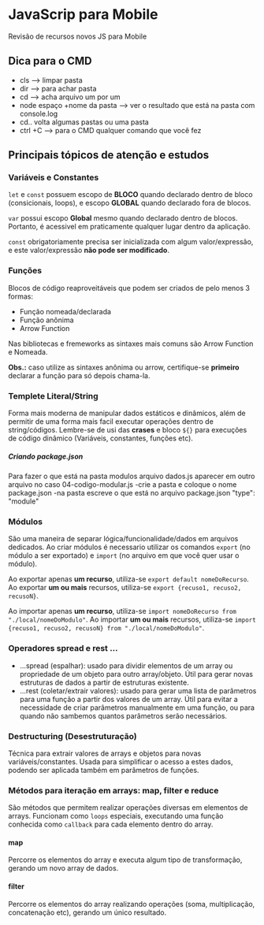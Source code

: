# JavaScrip para Mobile
 Revisão de recursos novos JS para Mobile

 ## Dica para o CMD 
- cls --> limpar pasta
- dir --> para achar pasta 
- cd --> acha arquivo um por um 
- node  espaço +nome da pasta --> ver o resultado que está na pasta com console.log
- cd.. volta algumas pastas ou uma pasta
- ctrl +C --> para o CMD qualquer comando que você fez 

 ## Principais tópicos de atenção e estudos 

 ### Variáveis e Constantes

 `let` e `const` possuem escopo de **BLOCO** quando declarado dentro de bloco (consicionais, loops), e escopo **GLOBAL** quando declarado fora de blocos.

 `var` possui escopo **Global** mesmo quando declarado dentro de blocos. Portanto, é acessivel em praticamente qualquer lugar dentro da aplicação.

 `const` obrigatoriamente precisa ser inicializada com algum valor/expressão, e este valor/expressão **não pode ser modificado**.

 ### Funções 

 Blocos de código reaproveitáveis que podem ser criados de pelo menos 3 formas:

 - Função nomeada/declarada
 - Função anônima 
 - Arrow Function

 Nas bibliotecas e fremeworks as sintaxes mais comuns são Arrow Function e Nomeada.

 **Obs.:** caso utilize as sintaxes anônima ou arrow, certifique-se **primeiro** declarar a função para só depois chama-la.


### Templete Literal/String

Forma mais moderna de manipular dados estáticos e dinâmicos, além de permitir de uma forma mais facil executar operações dentro de string/códigos. Lembre-se de usi das **crases** e bloco `${}` para execuções de código dinâmico (Variáveis, constantes, funções etc).


##### Criando package.json
Para fazer o que está na pasta modulos arquivo dados.js aparecer em outro arquivo no caso 04-codigo-modular.js
-crie a pasta e coloque o nome package.json
-na pasta escreve o que está no arquivo package.json "type": "module"


### Módulos 

São uma maneira de separar lógica/funcionalidade/dados em arquivos dedicados. Ao criar módulos é necessario utilizar os comandos `export` (no módulo a ser exportado) e `import` (no arquivo em que você quer usar o módulo).

Ao exportar apenas **um recurso**, utiliza-se `export default nomeDoRecurso`. Ao exportar **um ou mais** recursos, utiliza-se 
`export {recuso1, recuso2, recusoN}`. 

Ao importar apenas **um recurso**, utiliza-se `import nomeDoRecurso from "./local/nomeDoModulo"`. Ao importar **um ou mais** recursos, utiliza-se `import {recuso1, recuso2, recusoN} from "./local/nomeDoModulo"`.


### Operadores spread e rest ...

- ...spread (espalhar): usado para dividir elementos de um array ou propriedade de um objeto para outro array/objeto. Útil para gerar novas estruturas de dados a partir de estruturas existente.
- ...rest (coletar/extrair valores): usado para gerar uma lista de parâmetros para uma função a partir dos valores de um array. Útil para evitar a necessidade de criar parâmetros manualmente em uma função, ou para quando não sambemos quantos parâmetros serão necessários. 

### Destructuring (Desestruturação)

Técnica para extrair valores de arrays e objetos para novas variáveis/constantes. Usada para simplificar o acesso a estes dados, podendo ser aplicada também em parâmetros de funções. 

### Métodos para iteração em arrays: map, filter e reduce

São métodos que permitem realizar operações diversas em elementos de arrays. Funcionam como `loops` especiais, executando uma função conhecida como `callback` para cada elemento dentro do array.

#### map 

Percorre os elementos do array e executa algum tipo de transformação, gerando um novo array de dados.

#### filter 

Percorre os elementos do array realizando operações (soma, multiplicação, concatenação etc), gerando um único resultado. 



